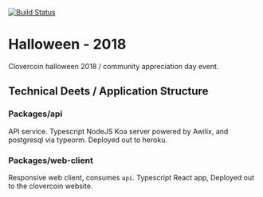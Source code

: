 
[![Build Status](https://travis-ci.com/Provinite/halloween-2018.svg?branch=dev)](https://travis-ci.com/Provinite/halloween-2018)

# Halloween - 2018
Clovercoin halloween 2018 / community appreciation day event.
  
## Technical Deets / Application Structure
### Packages/api
API service. Typescript NodeJS Koa server powered by Awilix, and postgresql via typeorm. Deployed out to heroku.

### Packages/web-client
Responsive web client, consumes `api`. Typescript React app, Deployed out to the clovercoin website.

